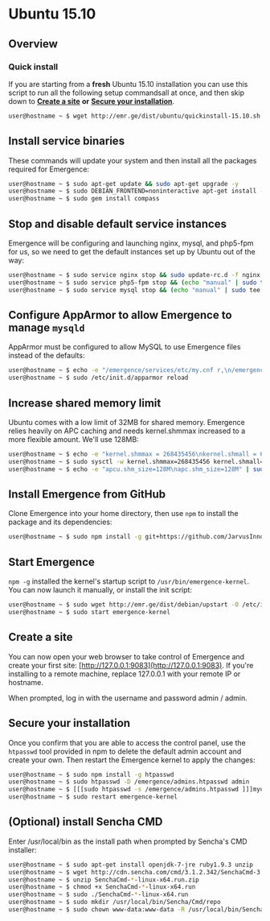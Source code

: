 # Ubuntu 15.10

## Overview <a id="overview"></a>

### Quick install <a id="quickinstall"></a>

If you are starting from a **fresh** Ubuntu 15.10 installation you can use this script to run all the following setup commandsall at once, and then skip down to [**Create a site**](ubuntu-15.10.md#create-a-site) **or** [**Secure your installation**](ubuntu-15.10.md#secure).

```bash
user@hostname ~ $ wget http://emr.ge/dist/ubuntu/quickinstall-15.10.sh -O - | sudo sh
```

## Install service binaries <a id="service-binaries"></a>

These commands will update your system and then install all the packages required for Emergence:

```bash
user@hostname ~ $ sudo apt-get update && sudo apt-get upgrade -y
user@hostname ~ $ sudo DEBIAN_FRONTEND=noninteractive apt-get install -y git python-software-properties python g++ make ruby-dev nodejs npm nodejs-legacy nginx php5-fpm php5-cli php5-apcu php5-mysql php5-gd php5-json php5-curl php5-intl php5-imagick mysql-server mysql-client gettext imagemagick postfix
user@hostname ~ $ sudo gem install compass
```

## Stop and disable default service instances <a id="disable-services"></a>

Emergence will be configuring and launching nginx, mysql, and php5-fpm for us, so we need to get the default instances set up by Ubuntu out of the way:

```bash
user@hostname ~ $ sudo service nginx stop && sudo update-rc.d -f nginx disable
user@hostname ~ $ sudo service php5-fpm stop && (echo "manual" | sudo tee /etc/init/php5-fpm.override)
user@hostname ~ $ sudo service mysql stop && (echo "manual" | sudo tee /etc/init/mysql.override)
```

## Configure AppArmor to allow Emergence to manage `mysqld` <a id="apparmor"></a>

AppArmor must be configured to allow MySQL to use Emergence files instead of the defaults:

```bash
user@hostname ~ $ echo -e "/emergence/services/etc/my.cnf r,\n/emergence/services/data/mysql/ r,\n/emergence/services/data/mysql/** rwk,\n/emergence/services/run/mysqld/mysqld.sock w,\n/emergence/services/run/mysqld/mysqld.pid rw," | sudo tee -a /etc/apparmor.d/local/usr.sbin.mysqld
user@hostname ~ $ sudo /etc/init.d/apparmor reload
```

## Increase shared memory limit <a id="shared-memory"></a>

Ubuntu comes with a low limit of 32MB for shared memory. Emergence relies heavily on APC caching and needs kernel.shmmax increased to a more flexible amount. We'll use 128MB:

```bash
user@hostname ~ $ echo -e "kernel.shmmax = 268435456\nkernel.shmall = 65536" | sudo tee -a /etc/sysctl.d/60-shmmax.conf
user@hostname ~ $ sudo sysctl -w kernel.shmmax=268435456 kernel.shmall=65536
user@hostname ~ $ echo -e "apcu.shm_size=128M\napc.shm_size=128M" | sudo tee -a /etc/php5/mods-available/apcu.ini
```

## Install Emergence from GitHub <a id="emergence-github"></a>

Clone Emergence into your home directory, then use `npm` to install the package and its dependencies:

```bash
user@hostname ~ $ sudo npm install -g git+https://github.com/JarvusInnovations/Emergence
```

## Start Emergence <a id="start-emergence"></a>

`npm -g` installed the kernel's startup script to `/usr/bin/emergence-kernel`. You can now launch it manually, or install the init script:

```bash
user@hostname ~ $ sudo wget http://emr.ge/dist/debian/upstart -O /etc/init/emergence-kernel.conf
user@hostname ~ $ sudo start emergence-kernel
```

## Create a site <a id="create-a-site"></a>

You can now open your web browser to take control of Emergence and create your first site: [http://127.0.0.1:9083](http://127.0.0.1:9083). If you're installing to a remote machine, replace 127.0.0.1 with your remote IP or hostname.

When prompted, log in with the username and password admin / admin.

## Secure your installation <a id="secure"></a>

Once you confirm that you are able to access the control panel, use the `htpasswd` tool provided in npm to delete the default admin account and create your own. Then restart the Emergence kernel to apply the changes:

```bash
user@hostname ~ $ sudo npm install -g htpasswd
user@hostname ~ $ sudo htpasswd -D /emergence/admins.htpasswd admin
user@hostname ~ $ [[[sudo htpasswd -s /emergence/admins.htpasswd ]]]myusername
user@hostname ~ $ sudo restart emergence-kernel
```

## \(Optional\) install Sencha CMD <a id="sencha-cmd"></a>

Enter /usr/local/bin as the install path when prompted by Sencha's CMD installer:

```bash
user@hostname ~ $ sudo apt-get install openjdk-7-jre ruby1.9.3 unzip
user@hostname ~ $ wget http://cdn.sencha.com/cmd/3.1.2.342/SenchaCmd-3.1.2.342-linux-x64.run.zip
user@hostname ~ $ unzip SenchaCmd-*-linux-x64.run.zip
user@hostname ~ $ chmod +x SenchaCmd-*-linux-x64.run
user@hostname ~ $ sudo ./SenchaCmd-*-linux-x64.run
user@hostname ~ $ sudo mkdir /usr/local/bin/Sencha/Cmd/repo
user@hostname ~ $ sudo chown www-data:www-data -R /usr/local/bin/Sencha/Cmd/repo
```

